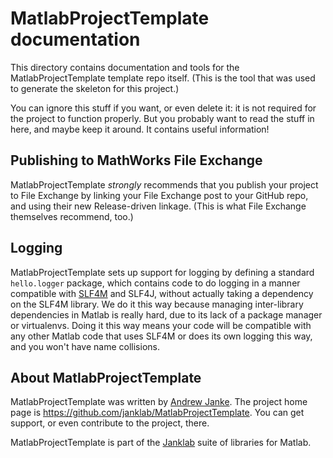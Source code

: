 # MatlabProjectTemplate documentation

This directory contains documentation and tools for the MatlabProjectTemplate template repo itself. (This is the tool that was used to generate the skeleton for this project.)

You can ignore this stuff if you want, or even delete it: it is not required for the project to function properly. But you probably want to read the stuff in here, and maybe keep it around. It contains useful information!

## Publishing to MathWorks File Exchange

MatlabProjectTemplate _strongly_ recommends that you publish your project to File Exchange by linking your File Exchange post to your GitHub repo, and using their new Release-driven linkage. (This is what File Exchange themselves recommend, too.)

## Logging

MatlabProjectTemplate sets up support for logging by defining a standard `hello.logger` package, which contains code to do logging in a manner compatible with [SLF4M](https://github.com/janklab/SLF4M) and SLF4J, without actually taking a dependency on the SLF4M library. We do it this way because managing inter-library dependencies in Matlab is really hard, due to its lack of a package manager or virtualenvs. Doing it this way means your code will be compatible with any other Matlab code that uses SLF4M or does its own logging this way, and you won't have name collisions.

## About MatlabProjectTemplate

MatlabProjectTemplate was written by [Andrew Janke](https://apjanke.net). The project home page is <https://github.com/janklab/MatlabProjectTemplate>. You can get support, or even contribute to the project, there.

MatlabProjectTemplate is part of the [Janklab](https://github.com/janklab) suite of libraries for Matlab.
